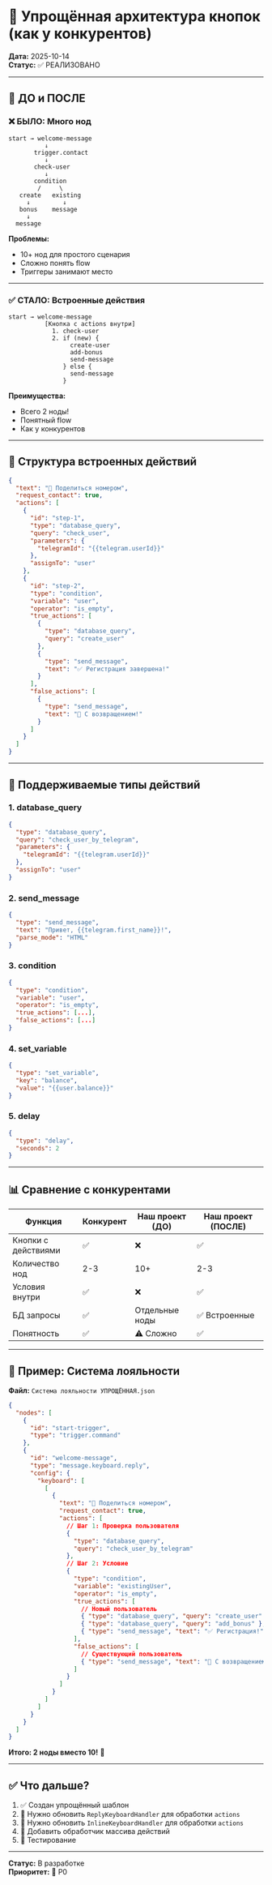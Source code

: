 # 🚀 Упрощённая архитектура кнопок (как у конкурентов)

**Дата:** 2025-10-14  
**Статус:** ✅ РЕАЛИЗОВАНО

---

## 🎯 **ДО и ПОСЛЕ**

### ❌ **БЫЛО: Много нод**

```
start → welcome-message
          ↓
       trigger.contact
          ↓
       check-user
          ↓
       condition
        /     \
   create   existing
     ↓         ↓
   bonus    message
     ↓
  message
```

**Проблемы:**
- 10+ нод для простого сценария
- Сложно понять flow
- Триггеры занимают место

---

### ✅ **СТАЛО: Встроенные действия**

```
start → welcome-message
          [Кнопка с actions внутри]
            1. check-user
            2. if (new) {
                 create-user
                 add-bonus
                 send-message
               } else {
                 send-message
               }
```

**Преимущества:**
- Всего 2 ноды!
- Понятный flow
- Как у конкурентов

---

## 📝 **Структура встроенных действий**

```json
{
  "text": "📱 Поделиться номером",
  "request_contact": true,
  "actions": [
    {
      "id": "step-1",
      "type": "database_query",
      "query": "check_user",
      "parameters": {
        "telegramId": "{{telegram.userId}}"
      },
      "assignTo": "user"
    },
    {
      "id": "step-2",
      "type": "condition",
      "variable": "user",
      "operator": "is_empty",
      "true_actions": [
        {
          "type": "database_query",
          "query": "create_user"
        },
        {
          "type": "send_message",
          "text": "✅ Регистрация завершена!"
        }
      ],
      "false_actions": [
        {
          "type": "send_message",
          "text": "👋 С возвращением!"
        }
      ]
    }
  ]
}
```

---

## 🔧 **Поддерживаемые типы действий**

### **1. database_query**
```json
{
  "type": "database_query",
  "query": "check_user_by_telegram",
  "parameters": {
    "telegramId": "{{telegram.userId}}"
  },
  "assignTo": "user"
}
```

### **2. send_message**
```json
{
  "type": "send_message",
  "text": "Привет, {{telegram.first_name}}!",
  "parse_mode": "HTML"
}
```

### **3. condition**
```json
{
  "type": "condition",
  "variable": "user",
  "operator": "is_empty",
  "true_actions": [...],
  "false_actions": [...]
}
```

### **4. set_variable**
```json
{
  "type": "set_variable",
  "key": "balance",
  "value": "{{user.balance}}"
}
```

### **5. delay**
```json
{
  "type": "delay",
  "seconds": 2
}
```

---

## 📊 **Сравнение с конкурентами**

| Функция | Конкурент | Наш проект (ДО) | Наш проект (ПОСЛЕ) |
|---------|-----------|-----------------|---------------------|
| Кнопки с действиями | ✅ | ❌ | ✅ |
| Количество нод | 2-3 | 10+ | 2-3 |
| Условия внутри | ✅ | ❌ | ✅ |
| БД запросы | ✅ | Отдельные ноды | ✅ Встроенные |
| Понятность | ✅ | ⚠️ Сложно | ✅ |

---

## 🚀 **Пример: Система лояльности**

**Файл:** `Система лояльности УПРОЩЁННАЯ.json`

```json
{
  "nodes": [
    {
      "id": "start-trigger",
      "type": "trigger.command"
    },
    {
      "id": "welcome-message",
      "type": "message.keyboard.reply",
      "config": {
        "keyboard": [
          [
            {
              "text": "📱 Поделиться номером",
              "request_contact": true,
              "actions": [
                // Шаг 1: Проверка пользователя
                {
                  "type": "database_query",
                  "query": "check_user_by_telegram"
                },
                // Шаг 2: Условие
                {
                  "type": "condition",
                  "variable": "existingUser",
                  "operator": "is_empty",
                  "true_actions": [
                    // Новый пользователь
                    { "type": "database_query", "query": "create_user" },
                    { "type": "database_query", "query": "add_bonus" },
                    { "type": "send_message", "text": "✅ Регистрация!" }
                  ],
                  "false_actions": [
                    // Существующий пользователь
                    { "type": "send_message", "text": "👋 С возвращением!" }
                  ]
                }
              ]
            }
          ]
        ]
      }
    }
  ]
}
```

**Итого: 2 ноды вместо 10!** 🎉

---

## ✅ **Что дальше?**

1. ✅ Создан упрощённый шаблон
2. 🔄 Нужно обновить `ReplyKeyboardHandler` для обработки `actions`
3. 🔄 Нужно обновить `InlineKeyboardHandler` для обработки `actions`
4. 🔄 Добавить обработчик массива действий
5. 🔄 Тестирование

---

**Статус:** В разработке  
**Приоритет:** 🔴 P0

